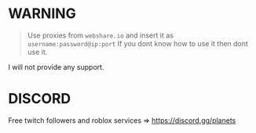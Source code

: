 # WARNING

> Use proxies from `webshare.io` and insert it as `username:password@ip:port`
> If you dont know how to use it then dont use it.

I will not provide any support.

# DISCORD

Free twitch followers and roblox services => https://discord.gg/planets
